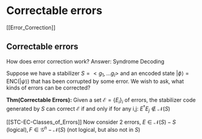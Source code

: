 # Correctable errors 
[[Error_Correction]]
## Correctable errors
How does error correction work? 
Answer: Syndrome Decoding

Suppose we have a stabilizer $S = <g_1,...g_l>$
and an encoded state $|\phi\rangle=\text{ENC}(|\psi\rangle)$ that has been corrupted by some error.
We wish to ask, what kinds of errors can be corrected?


**Thm(Correctable Errors):** Given a set $\mathcal{E}=\{E_i\}_i$ of errors, the stabilizer code generated by $S$ can correct $\mathcal{E}$ if and only if for any i,j: $E^\dagger E_j\notin \mathcal{N}(S)$  


[[STC-EC-Classes_of_Errors]]
Now consider 2 errors, $E \in \mathcal{N}(S)-S  \text{ (logical)}, F\in \mathcal{G}^n - \mathcal{N}(S)\text{ (not logical, but also not in }S)$ 
